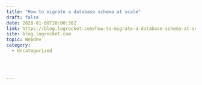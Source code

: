 ```yaml
---
title: "How to migrate a database schema at scale"
draft: false
date: 2020-01-08T20:00:38Z
link: https://blog.logrocket.com/how-to-migrate-a-database-schema-at-scale/?utm_medium=RSS&utm_source=hune
site: blog.logrocket.com
topic: Webdev
category:
  - Uncategorized
  
   
  

---
```

